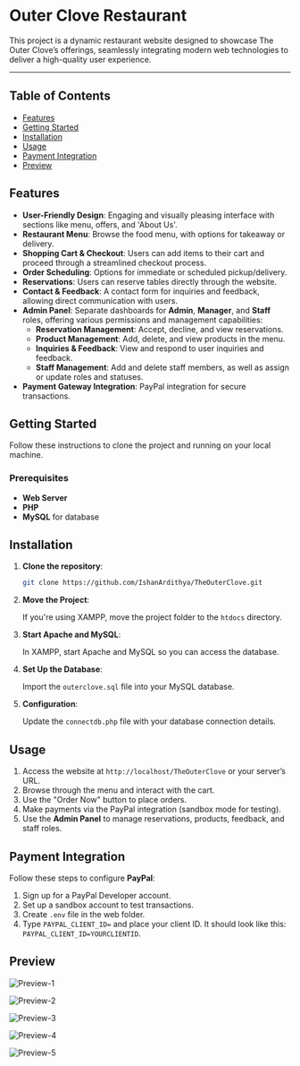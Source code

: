 # Outer Clove Restaurant

This project is a dynamic restaurant website designed to showcase The Outer Clove’s offerings, seamlessly integrating modern web technologies to deliver a high-quality user experience.

---

## Table of Contents
- [Features](#features)
- [Getting Started](#getting-started)
- [Installation](#installation)
- [Usage](#usage)
- [Payment Integration](#payment-integration)
- [Preview](#preview)

## Features

- **User-Friendly Design**: Engaging and visually pleasing interface with sections like menu, offers, and 'About Us'.
- **Restaurant Menu**: Browse the food menu, with options for takeaway or delivery.
- **Shopping Cart & Checkout**: Users can add items to their cart and proceed through a streamlined checkout process.
- **Order Scheduling**: Options for immediate or scheduled pickup/delivery.
- **Reservations**: Users can reserve tables directly through the website.
- **Contact & Feedback**: A contact form for inquiries and feedback, allowing direct communication with users.
- **Admin Panel**: Separate dashboards for **Admin**, **Manager**, and **Staff** roles, offering various permissions and management capabilities:
  - **Reservation Management**: Accept, decline, and view reservations.
  - **Product Management**: Add, delete, and view products in the menu.
  - **Inquiries & Feedback**: View and respond to user inquiries and feedback.
  - **Staff Management**: Add and delete staff members, as well as assign or update roles and statuses.
- **Payment Gateway Integration**: PayPal integration for secure transactions.

## Getting Started

Follow these instructions to clone the project and running on your local machine.

### Prerequisites
- **Web Server**
- **PHP**
- **MySQL** for database

## Installation
1. **Clone the repository**:
   ```bash
   git clone https://github.com/IshanArdithya/TheOuterClove.git

2. **Move the Project**:
   
   If you're using XAMPP, move the project folder to the `htdocs` directory.

3. **Start Apache and MySQL**:

   In XAMPP, start Apache and MySQL so you can access the database.

4. **Set Up the Database**:

   Import the `outerclove.sql` file into your MySQL database.

5. **Configuration**:

   Update the `connectdb.php` file with your database connection details.

## Usage

1. Access the website at `http://localhost/TheOuterClove` or your server’s URL.
2. Browse through the menu and interact with the cart.
3. Use the "Order Now" button to place orders.
4. Make payments via the PayPal integration (sandbox mode for testing).
5. Use the **Admin Panel** to manage reservations, products, feedback, and staff roles.

## Payment Integration

Follow these steps to configure **PayPal**:

1. Sign up for a PayPal Developer account.
2. Set up a sandbox account to test transactions.
3. Create `.env` file in the web folder.
4. Type `PAYPAL_CLIENT_ID=` and place your client ID. It should look like this: `PAYPAL_CLIENT_ID=YOURCLIENTID`.

## Preview

![Preview-1](images/previews/preview-1.png)

![Preview-2](images/previews/preview-2.png)

![Preview-3](images/previews/preview-3.png)

![Preview-4](images/previews/preview-4.png)

![Preview-5](images/previews/preview-5.png)
